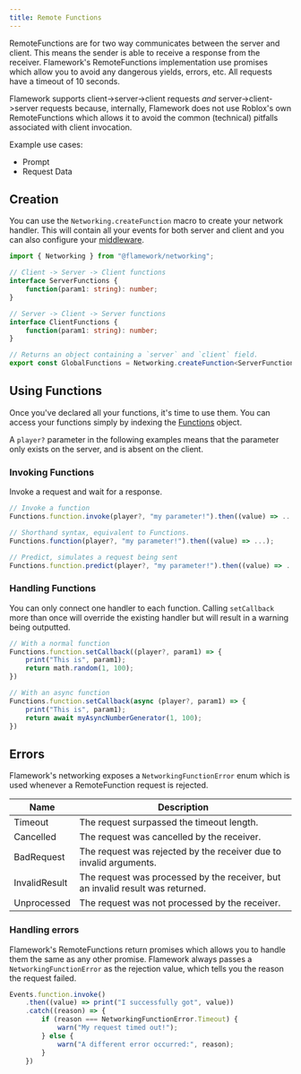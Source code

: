 ```yaml
---
title: Remote Functions
---
```

RemoteFunctions are for two way communicates between the server and client. This means the sender is able to receive a response from the receiver.  Flamework's RemoteFunctions implementation use promises which allow you to avoid any dangerous yields, errors, etc. All requests have a timeout of 10 seconds.

Flamework supports client->server->client requests *and* server->client->server requests because, internally, Flamework does not use Roblox's own RemoteFunctions which allows it to avoid the common (technical) pitfalls associated with client invocation.

Example use cases:
- Prompt
- Request Data

## Creation
You can use the `Networking.createFunction` macro to create your network handler. This will contain all your events for both server and client and you can also configure your [middleware](./middleware).

```ts
import { Networking } from "@flamework/networking";

// Client -> Server -> Client functions
interface ServerFunctions {
	function(param1: string): number;
}

// Server -> Client -> Server functions
interface ClientFunctions {
	function(param1: string): number;
}

// Returns an object containing a `server` and `client` field.
export const GlobalFunctions = Networking.createFunction<ServerFunctions, ClientFunctions>();
```

## Using Functions
Once you've declared all your functions, it's time to use them. You can access your functions simply by indexing the [Functions](./introduction#re-exporting) object.

A `player?` parameter in the following examples means that the parameter only exists on the server, and is absent on the client.

### Invoking Functions
Invoke a request and wait for a response.

```ts
// Invoke a function
Functions.function.invoke(player?, "my parameter!").then((value) => ...);

// Shorthand syntax, equivalent to Functions.
Functions.function(player?, "my parameter!").then((value) => ...);

// Predict, simulates a request being sent
Functions.function.predict(player?, "my parameter!").then((value) => ...);
```

### Handling Functions
You can only connect one handler to each function. Calling `setCallback` more than once will override the existing handler but will result in a warning being outputted.

```ts
// With a normal function
Functions.function.setCallback((player?, param1) => {
	print("This is", param1);
	return math.random(1, 100);
})

// With an async function
Functions.function.setCallback(async (player?, param1) => {
	print("This is", param1);
	return await myAsyncNumberGenerator(1, 100);
})
```

## Errors
Flamework's networking exposes a `NetworkingFunctionError` enum which is used whenever a RemoteFunction request is rejected.


| Name          | Description                                                                    |
|---------------|--------------------------------------------------------------------------------|
| Timeout       | The request surpassed the timeout length.                                      |
| Cancelled     | The request was cancelled by the receiver.                                     |
| BadRequest    | The request was rejected by the receiver due to invalid arguments.             |
| InvalidResult | The request was processed by the receiver, but an invalid result was returned. |
| Unprocessed   | The request was not processed by the receiver.                                 |

### Handling errors

Flamework's RemoteFunctions return promises which allows you to handle them the same as any other promise.
Flamework always passes a `NetworkingFunctionError` as the rejection value, which tells you the reason the request failed.

```ts
Events.function.invoke()
	.then((value) => print("I successfully got", value))
	.catch((reason) => {
		if (reason === NetworkingFunctionError.Timeout) {
			warn("My request timed out!");
		} else {
			warn("A different error occurred:", reason);
		}
	})
```
